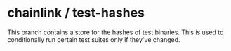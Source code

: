 # chainlink / test-hashes

This branch contains a store for the hashes of test binaries. This is used to
conditionally run certain test suites only if they've changed.
